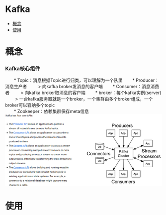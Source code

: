 # Kafka

* [概念](#概念)
* [使用](#使用)

# 概念

### Kafka核心组件
　　* Topic：消息根据Topic进行归类，可以理解为一个队里
　　* Producer：消息生产者
　　   > 向kafka broker发消息的客户端
　　* Consumer：消息消费者
　　   > 向kafka broker取消息的客户端
　　* broker：每个kafka实例(server)
　　   > 一台kafka服务器就是一个broker，一个集群由多个broker组成，一个broker可以容纳多个topic   
　　* Zookeeper：依赖集群保存meta信息
![](API.jpg "")
# 使用
